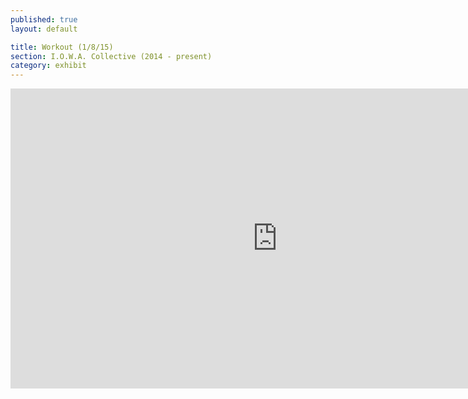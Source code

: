 ```yaml
---
published: true
layout: default

title: Workout (1/8/15)
section: I.O.W.A. Collective (2014 - present)
category: exhibit
---
```


<iframe width="853" height="480" src="https://www.youtube-nocookie.com/embed/V4dFmytgz3U?rel=0&amp;showinfo=0" frameborder="0" allowfullscreen></iframe>
